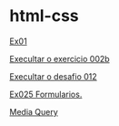 # html-css
 
<a href="https://alencardias.github.io/htmlcss/Exercicios/ex001/index.html" target="_blank"> Ex01</a>

<a href="https://alencardias.github.io/htmlcss/Exercicios/ex022b/fundo006.html" target="_blank">Execultar o exercicio 002b</a>

<a href="https://alencardias.github.io/htmlcss/desafios/desafio012/index.html" target="_blank"> Execultar o desafio 012</a>

<a href="https://alencardias.github.io/htmlcss/Exercicios/ex025-form/form003.html" target="_blank">Ex025 Formularios.</a>

<a href="https://alencardias.github.io/htmlcss/Exercicios/ex026/mq004/index.html">Media Query</a>